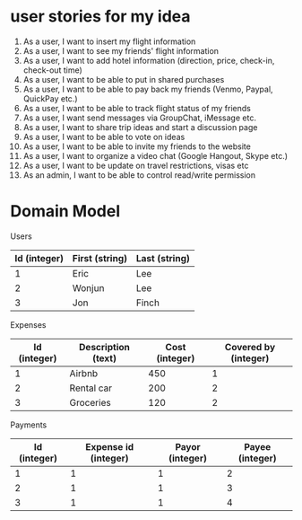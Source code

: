 # user stories for my idea

1. As a user, I want to insert my flight information
2. As a user, I want to see my friends' flight information
3. As a user, I want to add hotel information (direction, price, check-in, check-out time)
4. As a user, I want to be able to put in shared purchases
5. As a user, I want to be able to pay back my friends (Venmo, Paypal, QuickPay etc.)
6. As a user, I want to be able to track flight status of my friends
7. As a user, I want send messages via GroupChat, iMessage etc.
8. As a user, I want to share trip ideas and start a discussion page
9. As a user, I want to be able to vote on ideas
10. As a user, I want to be able to invite my friends to the website
11. As a user, I want to organize a video chat (Google Hangout, Skype etc.)
12. As a user, I want to be update on travel restrictions, visas etc
13. As an admin, I want to be able to control read/write permission

# Domain Model
Users

| Id (integer) | First (string) | Last (string) |
| ------------ | -------------- | ------------- | 
| 1            | Eric           | Lee           |
| 2            | Wonjun         | Lee           |      
| 3            | Jon            | Finch         | 

Expenses

| Id (integer) | Description (text) | Cost (integer) | Covered by (integer) |
| ------------ | ------------------ | -------------- | -------------------- |
| 1            | Airbnb             | 450            | 1                    |
| 2            | Rental car         | 200            | 2                    |  
| 3            | Groceries          | 120            | 2                    |

Payments

| Id (integer) | Expense id (integer) | Payor (integer) | Payee (integer) |
| ------------ | -------------------- | --------------- | --------------- |
| 1            | 1                    | 1               | 2               |
| 2            | 1                    | 1               | 3               |  
| 3            | 1                    | 1               | 4               |
